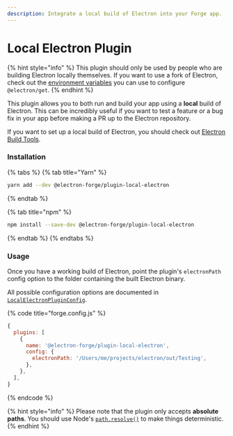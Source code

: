 ```yaml
---
description: Integrate a local build of Electron into your Forge app.
---
```


# Local Electron Plugin

{% hint style="info" %}
This plugin should only be used by people who are building Electron locally themselves. If you want to use a fork of Electron, check out the [environment variables](https://github.com/electron-userland/electron-download#usage) you can use to configure `@electron/get`.
{% endhint %}

This plugin allows you to both run and build your app using a **local** build of Electron. This can be incredibly useful if you want to test a feature or a bug fix in your app before making a PR up to the Electron repository.

If you want to set up a local build of Electron, you should check out [Electron Build Tools](https://github.com/electron/build-tools).

### Installation

{% tabs %}
{% tab title="Yarn" %}
```bash
yarn add --dev @electron-forge/plugin-local-electron
```
{% endtab %}

{% tab title="npm" %}
```bash
npm install --save-dev @electron-forge/plugin-local-electron
```
{% endtab %}
{% endtabs %}

### Usage

Once you have a working build of Electron, point the plugin's `electronPath` config option to the folder containing the built Electron binary.

All possible configuration options are documented in [`LocalElectronPluginConfig`](https://js.electronforge.io/interfaces/\_electron\_forge\_plugin\_local\_electron.LocalElectronPluginConfig.html).

{% code title="forge.config.js" %}
```javascript
{
  plugins: [
    {
      name: '@electron-forge/plugin-local-electron',
      config: {
        electronPath: '/Users/me/projects/electron/out/Testing',
      },
    },
  ],
}
```
{% endcode %}

{% hint style="info" %}
Please note that the plugin only accepts **absolute paths**. You should use Node's [`path.resolve()`](https://nodejs.org/api/path.html#pathresolvepaths) to make things deterministic.
{% endhint %}
